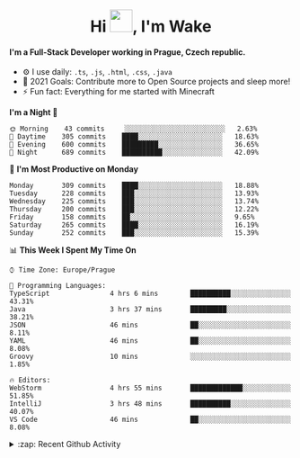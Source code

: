 <h1 align="center">Hi <img src="https://raw.githubusercontent.com/MrWakeCZ/MrWakeCZ/master/Hi.gif" width="40px" />, I'm Wake</h1>

#### I'm a Full-Stack Developer working in Prague, Czech republic.
- ⚙️ I use daily: `.ts`, `.js`, `.html`, `.css`, `.java`
- 🥅 2021 Goals: Contribute more to Open Source projects and sleep more!
- ⚡ Fun fact: Everything for me started with Minecraft

<!--START_SECTION:waka-->
**I'm a Night 🦉** 

```text
🌞 Morning    43 commits     ░░░░░░░░░░░░░░░░░░░░░░░░░   2.63% 
🌆 Daytime    305 commits    ████░░░░░░░░░░░░░░░░░░░░░   18.63% 
🌃 Evening    600 commits    █████████░░░░░░░░░░░░░░░░   36.65% 
🌙 Night      689 commits    ██████████░░░░░░░░░░░░░░░   42.09%

```
📅 **I'm Most Productive on Monday** 

```text
Monday       309 commits    ████░░░░░░░░░░░░░░░░░░░░░   18.88% 
Tuesday      228 commits    ███░░░░░░░░░░░░░░░░░░░░░░   13.93% 
Wednesday    225 commits    ███░░░░░░░░░░░░░░░░░░░░░░   13.74% 
Thursday     200 commits    ███░░░░░░░░░░░░░░░░░░░░░░   12.22% 
Friday       158 commits    ██░░░░░░░░░░░░░░░░░░░░░░░   9.65% 
Saturday     265 commits    ████░░░░░░░░░░░░░░░░░░░░░   16.19% 
Sunday       252 commits    ███░░░░░░░░░░░░░░░░░░░░░░   15.39%

```


📊 **This Week I Spent My Time On** 

```text
⌚︎ Time Zone: Europe/Prague

💬 Programming Languages: 
TypeScript               4 hrs 6 mins        ██████████░░░░░░░░░░░░░░░   43.31% 
Java                     3 hrs 37 mins       █████████░░░░░░░░░░░░░░░░   38.21% 
JSON                     46 mins             ██░░░░░░░░░░░░░░░░░░░░░░░   8.11% 
YAML                     46 mins             ██░░░░░░░░░░░░░░░░░░░░░░░   8.08% 
Groovy                   10 mins             ░░░░░░░░░░░░░░░░░░░░░░░░░   1.85%

🔥 Editors: 
WebStorm                 4 hrs 55 mins       █████████████░░░░░░░░░░░░   51.85% 
IntelliJ                 3 hrs 48 mins       ██████████░░░░░░░░░░░░░░░   40.07% 
VS Code                  46 mins             ██░░░░░░░░░░░░░░░░░░░░░░░   8.08%

```


<!--END_SECTION:waka-->

<details>
  <summary>:zap: Recent Github Activity</summary>

<!--START_SECTION:activity-->
1. ❌ Closed PR [#15](https://github.com/craftmania-cz/craftmanager/pull/15) in [craftmania-cz/craftmanager](https://github.com/craftmania-cz/craftmanager)
2. 🎉 Merged PR [#11](https://github.com/craftmania-cz/craftapi/pull/11) in [craftmania-cz/craftapi](https://github.com/craftmania-cz/craftapi)
3. 🎉 Merged PR [#89](https://github.com/waked-cz/corgi/pull/89) in [waked-cz/corgi](https://github.com/waked-cz/corgi)
4. 🎉 Merged PR [#2](https://github.com/craftmania-cz/craftcore/pull/2) in [craftmania-cz/craftcore](https://github.com/craftmania-cz/craftcore)
5. 🎉 Merged PR [#7](https://github.com/craftmania-cz/craftlobby/pull/7) in [craftmania-cz/craftlobby](https://github.com/craftmania-cz/craftlobby)
<!--END_SECTION:activity-->

</details>
